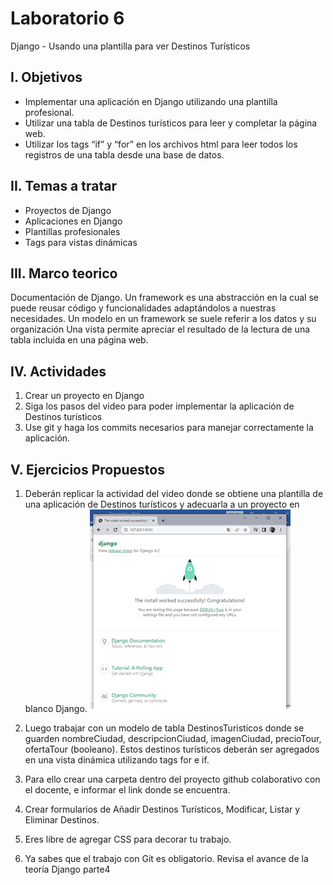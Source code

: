 # Laboratorio 6 

Django - Usando una plantilla para ver Destinos Turísticos 

## I. Objetivos 
  - Implementar una aplicación en Django utilizando una plantilla profesional.
  - Utilizar una tabla de Destinos turísticos para leer y completar la página web.
  - Utilizar los tags “if” y “for” en los archivos html para leer todos los registros de  una tabla desde una base de datos.

## II. Temas a tratar 
  - Proyectos de Django
  - Aplicaciones en Django
  - Plantillas profesionales
  - Tags para vistas dinámicas

## III. Marco teorico 
  Documentación de Django.
  Un framework es una abstracción en la cual se puede reusar código y funcionalidades  adaptándolos a nuestras necesidades.
  Un modelo en un framework se suele referir a los datos y su organización
  Una vista permite apreciar el resultado de la lectura de una tabla incluida en una página  web.

## IV. Actividades 
  1. Crear un proyecto en Django
  2. Siga los pasos del video para poder implementar la aplicación de Destinos  turísticos
  3. Use git y haga los commits necesarios para manejar correctamente la aplicación.
## V. Ejercicios Propuestos 
  1. Deberán replicar la actividad del video donde se obtiene una plantilla de  una aplicación de Destinos turísticos y adecuarla a un proyecto en blanco  Django.
![Texto alternativo](imag/django_inicio.png) 

  2. Luego trabajar con un modelo de tabla DestinosTuristicos donde se  guarden nombreCiudad, descripcionCiudad, imagenCiudad, precioTour,  ofertaTour (booleano). Estos destinos turísticos deberán ser agregados  en una vista dinámica utilizando tags for e if. 
  3. Para ello crear una carpeta dentro del proyecto github colaborativo con el  docente, e informar el link donde se encuentra. 
  4. Crear formularios de Añadir Destinos Turísticos, Modificar, Listar y  Eliminar Destinos.  
  5. Eres libre de agregar CSS para decorar tu trabajo. 
  6. Ya sabes que el trabajo con Git es obligatorio. Revisa el avance de la  teoría Django parte4

